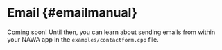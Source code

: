 Email {#emailmanual}
===

Coming soon! Until then, you can learn about sending emails from within 
your NAWA app in the `examples/contactform.cpp` file.